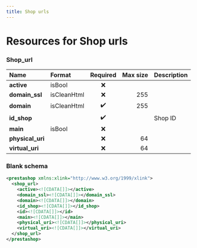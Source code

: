 ```yaml
---
title: Shop urls
---
```


# Resources for Shop urls

### Shop_url

|       Name       |   Format    | Required | Max size | Description |
| :--------------- | :---------- | :------: | -------: | :---------- |
| **active**       | isBool      | ❌        |          |             |
| **domain_ssl**   | isCleanHtml | ❌        | 255      |             |
| **domain**       | isCleanHtml | ✔️       | 255      |             |
| **id_shop**      |             | ✔️       |          | Shop ID     |
| **main**         | isBool      | ❌        |          |             |
| **physical_uri** |             | ❌        | 64       |             |
| **virtual_uri**  |             | ❌        | 64       |             |


### Blank schema

```xml
<prestashop xmlns:xlink="http://www.w3.org/1999/xlink">
  <shop_url>
    <active><![CDATA[]]></active>
    <domain_ssl><![CDATA[]]></domain_ssl>
    <domain><![CDATA[]]></domain>
    <id_shop><![CDATA[]]></id_shop>
    <id><![CDATA[]]></id>
    <main><![CDATA[]]></main>
    <physical_uri><![CDATA[]]></physical_uri>
    <virtual_uri><![CDATA[]]></virtual_uri>
  </shop_url>
</prestashop>
```

